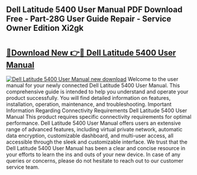 ## Dell Latitude 5400 User Manual PDF Download Free - Part-28G User Guide Repair - Service Owner Edition Xi2gk

# <h2><a href="http://cf29452.oget.top/?id=Dell+Latitude+5400+User+Manual">🔗Download New 👉🔴 Dell Latitude 5400 User Manual</a></h2>

[![Dell Latitude 5400 User Manual new download](https://i.imgur.com/5g1atiW.png)](http://cf29452.oget.top/?id=Dell+Latitude+5400+User+Manual)
Welcome to the user manual for your newly connected Dell Latitude 5400 User Manual. This comprehensive guide is intended to help you understand and operate your product successfully. You will find detailed information on features, installation, operation, maintenance, and troubleshooting. Important Information Regarding Connectivity Requirements Dell Latitude 5400 User Manual This product requires specific connectivity requirements for optimal performance. Dell Latitude 5400 User Manual offers users an extensive range of advanced features, including virtual private network, automatic data encryption, customizable dashboard, and multi-user access, all accessible through the sleek and customizable interface. We trust that the Dell Latitude 5400 User Manual has been a clear and concise resource in your efforts to learn the ins and outs of your new device. In case of any queries or concerns, please do not hesitate to reach out to our customer service team.
